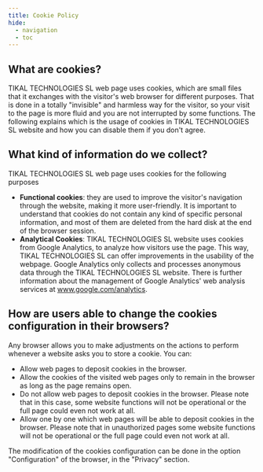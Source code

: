 ```yaml
---
title: Cookie Policy
hide:
  - navigation
  - toc
---
```


<style>
  div.md-version {
    display: none !important;
  }
  div.md-search {
    display: none !important;
  }
</style>

## What are cookies?

TIKAL TECHNOLOGIES SL web page uses cookies, which are small files that it exchanges with the visitor's web browser for different purposes. That is done in a totally "invisible" and harmless way for the visitor, so your visit to the page is more fluid and you are not interrupted by some functions. The following explains which is the usage of cookies in TIKAL TECHNOLOGIES SL website and how you can disable them if you don't agree.

## What kind of information do we collect?

TIKAL TECHNOLOGIES SL web page uses cookies for the following purposes

* **Functional cookies**: they are used to improve the visitor's navigation through the website, making it more user-friendly. It is important to understand that cookies do not contain any kind of specific personal information, and most of them are deleted from the hard disk at the end of the browser session.
* **Analytical Cookies**: TIKAL TECHNOLOGIES SL website uses cookies from Google Analytics, to analyze how visitors use the page. This way, TIKAL TECHNOLOGIES SL can offer improvements in the usability of the webpage. Google Analytics only collects and processes anonymous data through the TIKAL TECHNOLOGIES SL website. There is further information about the management of Google Analytics' web analysis services at www.google.com/analytics.

## How are users able to change the cookies configuration in their browsers?

Any browser allows you to make adjustments on the actions to perform whenever a website asks you to store a cookie. You can:

* Allow web pages to deposit cookies in the browser.
* Allow the cookies of the visited web pages only to remain in the browser as long as the page remains open.
* Do not allow web pages to deposit cookies in the browser. Please note that in this case, some website functions will not be operational or the full page could even not work at all.
* Allow one by one which web pages will be able to deposit cookies in the browser. Please note that in unauthorized pages some website functions will not be operational or the full page could even not work at all.

The modification of the cookies configuration can be done in the option "Configuration" of the browser, in the "Privacy" section.